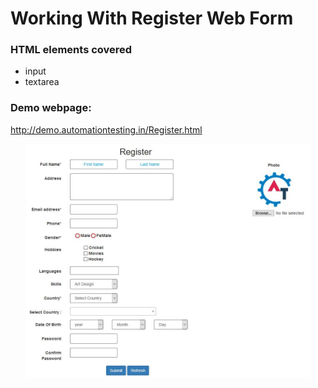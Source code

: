 # Working With Register Web Form

### HTML elements covered
- input
- textarea

### Demo webpage:
http://demo.automationtesting.in/Register.html

<div align="center"> 
<img width="90%" height="90%" src="https://github.com/ikostan/SELENIUM_WEBDRIVER_WORKING_WITH_ELEMENTS/blob/master/simple_register_web_form/img/demo_form.JPG" hspace="20">
</div>



